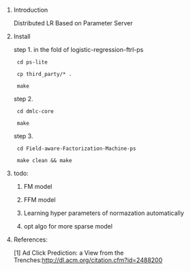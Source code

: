 1. Introduction

	Distributed LR Based on Parameter Server

2. Install

	step 1. in the fold of logistic-regression-ftrl-ps 

	    cd ps-lite

	    cp third_party/* .

	    make

	step 2.

	    cd dmlc-core

	    make

	step 3.

	    cd Field-aware-Factorization-Machine-ps

	    make clean && make
    
3. todo:
	
	1. FM model
	
	2. FFM model

	3. Learning hyper parameters of normazation automatically

	4. opt algo for more sparse model


4. References:


	[1] Ad Click Prediction: a View from the Trenches:http://dl.acm.org/citation.cfm?id=2488200

